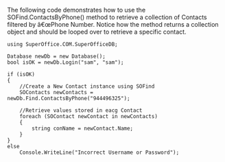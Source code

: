 <properties date="2016-05-11"
SortOrder="54"
/>

The following code demonstrates how to use the SOFind.ContactsByPhone() method to retrieve a collection of Contacts filtered by â€œPhone Number. Notice how the method returns a collection object and should be looped over to retrieve a specific contact.

```
using SuperOffice.COM.SuperOfficeDB;
 
Database newDb = new Database();
bool isOK = newDb.Login("sam", "sam");
 
if (isOK)
{
    //Create a New Contact instance using SOFind
    SOContacts newContacts =
newDb.Find.ContactsByPhone("944496325");
 
    //Retrieve values stored in eacg Contact
    foreach (SOContact newContact in newContacts)
    {
        string conName = newContact.Name;
    }
}       
else
    Console.WriteLine("Incorrect Username or Password");
```
